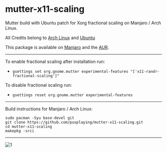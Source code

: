 # mutter-x11-scaling
Mutter build with Ubuntu patch for Xorg fractional scaling on Manjaro / Arch Linux.

All Credits belong to [Arch Linux](https://www.archlinux.org/packages/extra/x86_64/mutter/) and [Ubuntu](https://salsa.debian.org/gnome-team/mutter/-/blob/ubuntu/master/debian/patches/ubuntu/x11-Add-support-for-fractional-scaling-using-Randr.patch)

This package is available on [Manjaro](https://manjaro.org/) and the [AUR](https://aur.archlinux.org/packages/mutter-x11-scaling).

---
To enable fractional scaling after installation run:
- ```gsettings set org.gnome.mutter experimental-features "['x11-randr-fractional-scaling']"```

To disable fractional scaling run:
- ```gsettings reset org.gnome.mutter experimental-features```

---

Build instructions for Manjaro / Arch Linux:

```
sudo pacman -Syu base-devel git
git clone https://github.com/puxplaying/mutter-x11-scaling.git
cd mutter-x11-scaling
makepkg -srci
```
---

![1](https://user-images.githubusercontent.com/28549766/170991844-d06a1f0c-8b2c-4af6-b092-55acb090e284.png)
